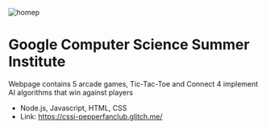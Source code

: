 ![homep](https://user-images.githubusercontent.com/62860690/132055992-b1d16c3e-00f2-4a0a-90dd-799a4122fcfe.PNG)
# Google Computer Science Summer Institute
Webpage contains 5 arcade games, Tic-Tac-Toe and Connect 4 implement AI algorithms that win against players
- Node.js, Javascript, HTML, CSS
- Link: https://cssi-pepperfanclub.glitch.me/
